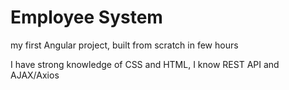 # Employee System

my first Angular project, built from scratch in few hours

I have strong knowledge of CSS and HTML, I know REST API and AJAX/Axios

